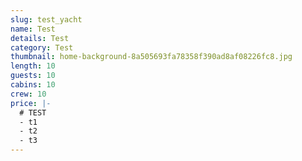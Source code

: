 ```yaml
---
slug: test_yacht
name: Test
details: Test
category: Test
thumbnail: home-background-8a505693fa78358f390ad8af08226fc8.jpg
length: 10
guests: 10
cabins: 10
crew: 10
price: |-
  # TEST
  - t1
  - t2
  - t3
---
```

